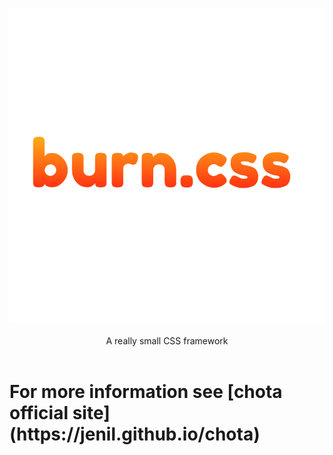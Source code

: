 <p align="center">
<img src="https://raw.githubusercontent.com/gascore/burn.css/master/docs/logo.png" />
<br><br>
A really small CSS framework
<br><br>

<h1>
    For more information see [chota official site](https://jenil.github.io/chota)
</h1>